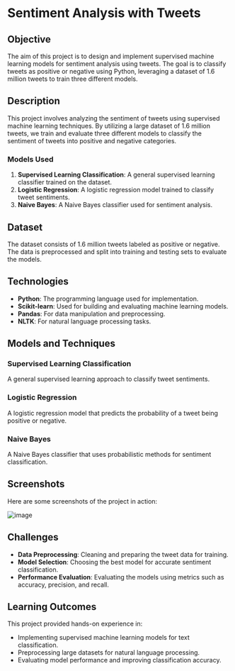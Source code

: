 # Sentiment Analysis with Tweets

## Objective
The aim of this project is to design and implement supervised machine learning models for sentiment analysis using tweets. The goal is to classify tweets as positive or negative using Python, leveraging a dataset of 1.6 million tweets to train three different models.

## Description
This project involves analyzing the sentiment of tweets using supervised machine learning techniques. By utilizing a large dataset of 1.6 million tweets, we train and evaluate three different models to classify the sentiment of tweets into positive and negative categories.

### Models Used
1. **Supervised Learning Classification**: A general supervised learning classifier trained on the dataset.
2. **Logistic Regression**: A logistic regression model trained to classify tweet sentiments.
3. **Naive Bayes**: A Naive Bayes classifier used for sentiment analysis.

## Dataset
The dataset consists of 1.6 million tweets labeled as positive or negative. The data is preprocessed and split into training and testing sets to evaluate the models.

## Technologies
- **Python**: The programming language used for implementation.
- **Scikit-learn**: Used for building and evaluating machine learning models.
- **Pandas**: For data manipulation and preprocessing.
- **NLTK**: For natural language processing tasks.

## Models and Techniques
### Supervised Learning Classification
A general supervised learning approach to classify tweet sentiments.

### Logistic Regression
A logistic regression model that predicts the probability of a tweet being positive or negative.

### Naive Bayes
A Naive Bayes classifier that uses probabilistic methods for sentiment classification.

## Screenshots
Here are some screenshots of the project in action:

![image](https://github.com/shmoukh21/-Twitter-Sentiment-Analysis/assets/117589529/4998e252-b693-4877-b970-94748d2fbd3f)





## Challenges
- **Data Preprocessing**: Cleaning and preparing the tweet data for training.
- **Model Selection**: Choosing the best model for accurate sentiment classification.
- **Performance Evaluation**: Evaluating the models using metrics such as accuracy, precision, and recall.

## Learning Outcomes
This project provided hands-on experience in:
- Implementing supervised machine learning models for text classification.
- Preprocessing large datasets for natural language processing.
- Evaluating model performance and improving classification accuracy.

